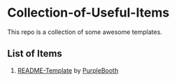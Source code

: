 # Collection-of-Useful-Items
This repo is a collection of some awesome templates.

## List of Items
1. [README-Template](README-Template.md) by [PurpleBooth](https://gist.github.com/PurpleBooth)
